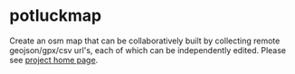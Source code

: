 # potluckmap
Create an osm map that can be collaboratively built
by collecting remote geojson/gpx/csv url's,
each of which can be independently edited.
Please see [project home page](https://g0v.github.io/potluckmap/).
